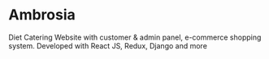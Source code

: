 # Ambrosia
Diet Catering Website with customer &amp; admin panel, e-commerce shopping system. Developed with React JS, Redux, Django and more
